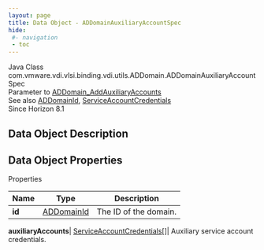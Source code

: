 ```yaml
---
layout: page
title: Data Object - ADDomainAuxiliaryAccountSpec
hide:
 #- navigation
 - toc
---
```






Java Class
    com.vmware.vdi.vlsi.binding.vdi.utils.ADDomain.ADDomainAuxiliaryAccountSpec  
Parameter to
     [ADDomain_AddAuxiliaryAccounts](vdi.utils.ADDomain.md#addAuxiliaryAccounts)  
See also
     [ADDomainId](vdi.entity.ADDomainId.md), [ServiceAccountCredentials](vdi.utils.ADDomain.ServiceAccountCredentials.md)  
Since 
    Horizon 8.1

## Data Object Description 

## Data Object Properties

Properties

Name |  Type |  Description   
---|---|---  
**id**| [ADDomainId](vdi.entity.ADDomainId.md)|  The ID of the domain.   
  
**auxiliaryAccounts**| [ServiceAccountCredentials[]](vdi.utils.ADDomain.ServiceAccountCredentials.md)|  Auxiliary service account credentials.   
  
  
  
   
  
  

